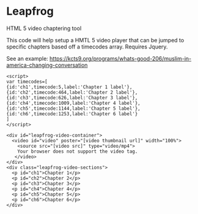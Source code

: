 # Leapfrog
HTML 5 video chaptering tool

This code will help setup a HMTL 5 video player that can be jumped to specific chapters based off a timecodes array. Requires Jquery.

See an example: https://kcts9.org/programs/whats-good-206/muslim-in-america-changing-conversation
```
<script>
var timecodes=[
{id:'ch1',timecode:5,label:'Chapter 1 label'},
{id:'ch2',timecode:464,label:'Chapter 2 label'},
{id:'ch3',timecode:626,label:'Chapter 3 label'},
{id:'ch4',timecode:1009,label:'Chapter 4 label'},
{id:'ch5',timecode:1144,label:'Chapter 5 label'},
{id:'ch6',timecode:1253,label:'Chapter 6 label'}
]
</script>

<div id="leapfrog-video-container">
  <video id="video" poster="[video thumbnail url]" width="100%">
    <source src="[video src]" type="video/mp4"> 
    Your browser does not support the video tag. 
   </video>
</div>
<div class="leapfrog-video-sections">
  <p id="ch1">Chapter 1</p>
  <p id="ch2">Chapter 2</p>
  <p id="ch3">Chapter 3</p>
  <p id="ch4">Chapter 4</p>
  <p id="ch5">Chapter 5</p>
  <p id="ch6">Chapter 6</p>
</div>
```
